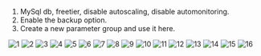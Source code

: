 1. MySql db, freetier, disable autoscaling, disable automonitoring.
1. Enable the backup option.
1. Create a new parameter group and use it here.

![1](https://github.com/kaustubh16-dev/Change-Data-Capture/blob/main/Steps/RDS_instance_images/01.png)
![2](https://github.com/kaustubh16-dev/Change-Data-Capture/blob/main/Steps/RDS_instance_images/02.png)
![3](https://github.com/kaustubh16-dev/Change-Data-Capture/blob/main/Steps/RDS_instance_images/03.png)
![4](https://github.com/kaustubh16-dev/Change-Data-Capture/blob/main/Steps/RDS_instance_images/04.png)
![5](https://github.com/kaustubh16-dev/Change-Data-Capture/blob/main/Steps/RDS_instance_images/05.png)
![6](https://github.com/kaustubh16-dev/Change-Data-Capture/blob/main/Steps/RDS_instance_images/06.png)
![7](https://github.com/kaustubh16-dev/Change-Data-Capture/blob/main/Steps/RDS_instance_images/07.png)
![8](https://github.com/kaustubh16-dev/Change-Data-Capture/blob/main/Steps/RDS_instance_images/08.png)
![9](https://github.com/kaustubh16-dev/Change-Data-Capture/blob/main/Steps/RDS_instance_images/09.png)
![10](https://github.com/kaustubh16-dev/Change-Data-Capture/blob/main/Steps/RDS_instance_images/10.png)
![11](https://github.com/kaustubh16-dev/Change-Data-Capture/blob/main/Steps/RDS_instance_images/11.png)
![12](https://github.com/kaustubh16-dev/Change-Data-Capture/blob/main/Steps/RDS_instance_images/12.png)
![13](https://github.com/kaustubh16-dev/Change-Data-Capture/blob/main/Steps/RDS_instance_images/13.png)
![14](https://github.com/kaustubh16-dev/Change-Data-Capture/blob/main/Steps/RDS_instance_images/14.png)
![15](https://github.com/kaustubh16-dev/Change-Data-Capture/blob/main/Steps/RDS_instance_images/15.png)
![16](https://github.com/kaustubh16-dev/Change-Data-Capture/blob/main/Steps/RDS_instance_images/16.png)
